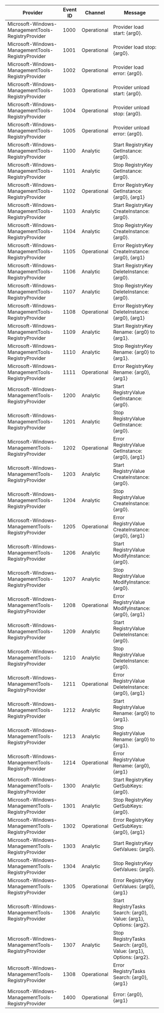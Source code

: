 Provider                                            |  Event ID  |  Channel      |  Message
----------------------------------------------------|------------|---------------|---------------------------------------------------------------------
Microsoft-Windows-ManagementTools-RegistryProvider  |  1000      |  Operational  |  Provider load start: {arg0}.
Microsoft-Windows-ManagementTools-RegistryProvider  |  1001      |  Operational  |  Provider load stop: {arg0}.
Microsoft-Windows-ManagementTools-RegistryProvider  |  1002      |  Operational  |  Provider load error: {arg0}.
Microsoft-Windows-ManagementTools-RegistryProvider  |  1003      |  Operational  |  Provider unload start: {arg0}.
Microsoft-Windows-ManagementTools-RegistryProvider  |  1004      |  Operational  |  Provider unload stop: {arg0}.
Microsoft-Windows-ManagementTools-RegistryProvider  |  1005      |  Operational  |  Provider unload error: {arg0}.
Microsoft-Windows-ManagementTools-RegistryProvider  |  1100      |  Analytic     |  Start RegistryKey GetInstance: {arg0}.
Microsoft-Windows-ManagementTools-RegistryProvider  |  1101      |  Analytic     |  Stop RegistryKey GetInstance: {arg0}.
Microsoft-Windows-ManagementTools-RegistryProvider  |  1102      |  Operational  |  Error RegistryKey GetInstance: {arg0}, {arg1}
Microsoft-Windows-ManagementTools-RegistryProvider  |  1103      |  Analytic     |  Start RegistryKey CreateInstance: {arg0}.
Microsoft-Windows-ManagementTools-RegistryProvider  |  1104      |  Analytic     |  Stop RegistryKey CreateInstance: {arg0}.
Microsoft-Windows-ManagementTools-RegistryProvider  |  1105      |  Operational  |  Error RegistryKey CreateInstance: {arg0}, {arg1}
Microsoft-Windows-ManagementTools-RegistryProvider  |  1106      |  Analytic     |  Start RegistryKey DeleteInstance: {arg0}.
Microsoft-Windows-ManagementTools-RegistryProvider  |  1107      |  Analytic     |  Stop RegistryKey DeleteInstance: {arg0}.
Microsoft-Windows-ManagementTools-RegistryProvider  |  1108      |  Operational  |  Error RegistryKey DeleteInstance: {arg0}, {arg1}
Microsoft-Windows-ManagementTools-RegistryProvider  |  1109      |  Analytic     |  Start RegistryKey Rename: {arg0} to {arg1}.
Microsoft-Windows-ManagementTools-RegistryProvider  |  1110      |  Analytic     |  Stop RegistryKey Rename: {arg0} to {arg1}.
Microsoft-Windows-ManagementTools-RegistryProvider  |  1111      |  Operational  |  Error RegistryKey Rename: {arg0}, {arg1}
Microsoft-Windows-ManagementTools-RegistryProvider  |  1200      |  Analytic     |  Start RegistryValue GetInstance: {arg0}.
Microsoft-Windows-ManagementTools-RegistryProvider  |  1201      |  Analytic     |  Stop RegistryValue GetInstance: {arg0}.
Microsoft-Windows-ManagementTools-RegistryProvider  |  1202      |  Operational  |  Error RegistryValue GetInstance: {arg0}, {arg1}
Microsoft-Windows-ManagementTools-RegistryProvider  |  1203      |  Analytic     |  Start RegistryValue CreateInstance: {arg0}.
Microsoft-Windows-ManagementTools-RegistryProvider  |  1204      |  Analytic     |  Stop RegistryValue CreateInstance: {arg0}.
Microsoft-Windows-ManagementTools-RegistryProvider  |  1205      |  Operational  |  Error RegistryValue CreateInstance: {arg0}, {arg1}
Microsoft-Windows-ManagementTools-RegistryProvider  |  1206      |  Analytic     |  Start RegistryValue ModifyInstance: {arg0}.
Microsoft-Windows-ManagementTools-RegistryProvider  |  1207      |  Analytic     |  Stop RegistryValue ModifyInstance: {arg0}.
Microsoft-Windows-ManagementTools-RegistryProvider  |  1208      |  Operational  |  Error RegistryValue ModifyInstance: {arg0}, {arg1}
Microsoft-Windows-ManagementTools-RegistryProvider  |  1209      |  Analytic     |  Start RegistryValue DeleteInstance: {arg0}.
Microsoft-Windows-ManagementTools-RegistryProvider  |  1210      |  Analytic     |  Stop RegistryValue DeleteInstance: {arg0}.
Microsoft-Windows-ManagementTools-RegistryProvider  |  1211      |  Operational  |  Error RegistryValue DeleteInstance: {arg0}, {arg1}
Microsoft-Windows-ManagementTools-RegistryProvider  |  1212      |  Analytic     |  Start RegistryValue Rename: {arg0} to {arg1}.
Microsoft-Windows-ManagementTools-RegistryProvider  |  1213      |  Analytic     |  Stop RegistryValue Rename: {arg0} to {arg1}.
Microsoft-Windows-ManagementTools-RegistryProvider  |  1214      |  Operational  |  Error RegistryValue Rename: {arg0}, {arg1}
Microsoft-Windows-ManagementTools-RegistryProvider  |  1300      |  Analytic     |  Start RegistryKey GetSubKeys: {arg0}.
Microsoft-Windows-ManagementTools-RegistryProvider  |  1301      |  Analytic     |  Stop RegistryKey GetSubKeys: {arg0}.
Microsoft-Windows-ManagementTools-RegistryProvider  |  1302      |  Operational  |  Error RegistryKey GetSubKeys: {arg0}, {arg1}
Microsoft-Windows-ManagementTools-RegistryProvider  |  1303      |  Analytic     |  Start RegistryKey GetValues: {arg0}.
Microsoft-Windows-ManagementTools-RegistryProvider  |  1304      |  Analytic     |  Stop RegistryKey GetValues: {arg0}.
Microsoft-Windows-ManagementTools-RegistryProvider  |  1305      |  Operational  |  Error RegistryKey GetValues: {arg0}, {arg1}
Microsoft-Windows-ManagementTools-RegistryProvider  |  1306      |  Analytic     |  Start RegistryTasks Search: {arg0}, Value: {arg1}, Options: {arg2}.
Microsoft-Windows-ManagementTools-RegistryProvider  |  1307      |  Analytic     |  Stop RegistryTasks Search: {arg0}, Value: {arg1}, Options: {arg2}.
Microsoft-Windows-ManagementTools-RegistryProvider  |  1308      |  Operational  |  Error RegistryTasks Search: {arg0}, {arg1}
Microsoft-Windows-ManagementTools-RegistryProvider  |  1400      |  Operational  |  Error: {arg0}, {arg1}